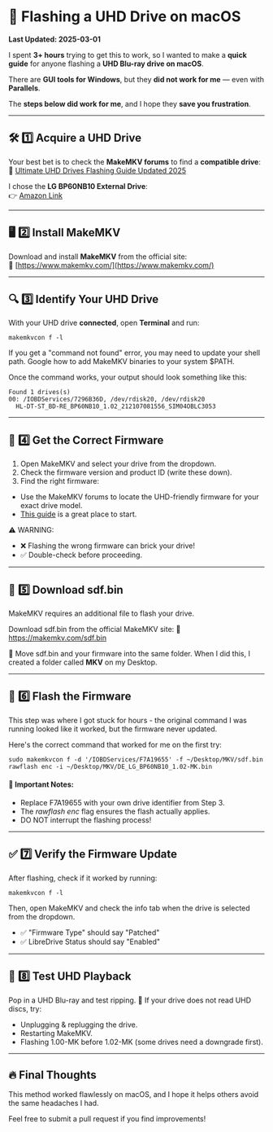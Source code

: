 # 📀 Flashing a UHD Drive on macOS
**Last Updated: 2025-03-01**

I spent **3+ hours** trying to get this to work, so I wanted to make a **quick guide** for anyone flashing a **UHD Blu-ray drive on macOS**.

There are **GUI tools for Windows**, but they **did not work for me** — even with **Parallels**.

The **steps below did work for me**, and I hope they **save you frustration**.

---

## 🛠 **1️⃣ Acquire a UHD Drive**
Your best bet is to check the **MakeMKV forums** to find a **compatible drive**:  
🔗 [Ultimate UHD Drives Flashing Guide Updated 2025](https://forum.makemkv.com/forum/viewtopic.php?f=16&t=19634)

I chose the **LG BP60NB10 External Drive**:  
👉 [Amazon Link](https://amzn.to/4gZl18F)

---

## 🖥 **2️⃣ Install MakeMKV**
Download and install **MakeMKV** from the official site:  
🔗 [https://www.makemkv.com/](https://www.makemkv.com/)

---

## 🔍 **3️⃣ Identify Your UHD Drive**
With your UHD drive **connected**, open **Terminal** and run:

```
makemkvcon f -l
```

If you get a "command not found" error, you may need to update your shell path. Google how to add MakeMKV binaries to your system $PATH.

Once the command works, your output should look something like this:
```
Found 1 drives(s)
00: /IOBDServices/7296B36D, /dev/rdisk20, /dev/rdisk20
  HL-DT-ST_BD-RE_BP60NB10_1.02_212107081556_SIM04OBLC3053
```

---


## 🔽 **4️⃣ Get the Correct Firmware**
	
1.	Open MakeMKV and select your drive from the dropdown.
2.	Check the firmware version and product ID (write these down).
3.	Find the right firmware:
 - Use the MakeMKV forums to locate the UHD-friendly firmware for your exact drive model.
 - [This guide](https://forum.makemkv.com/forum/viewtopic.php?f=16&t=19634) is a great place to start.

⚠️ WARNING:
 - ❌ Flashing the wrong firmware can brick your drive!
 - ✅ Double-check before proceeding.

---

## 🔗 **5️⃣ Download sdf.bin**

MakeMKV requires an additional file to flash your drive.

Download sdf.bin from the official MakeMKV site:
🔗 https://makemkv.com/sdf.bin

📂 Move sdf.bin and your firmware into the same folder.
When I did this, I created a folder called **MKV** on my Desktop.

---

## 🚀 **6️⃣ Flash the Firmware**

This step was where I got stuck for hours - the original command I was running looked like it worked, but the firmware never updated.

Here's the correct command that worked for me on the first try:

```
sudo makemkvcon f -d '/IOBDServices/F7A19655' -f ~/Desktop/MKV/sdf.bin rawflash enc -i ~/Desktop/MKV/DE_LG_BP60NB10_1.02-MK.bin
```
#### 🚀 Important Notes:
 - Replace F7A19655 with your own drive identifier from Step 3.
 - The *rawflash enc* flag ensures the flash actually applies.
 - DO NOT interrupt the flashing process!

---

## ✅ **7️⃣ Verify the Firmware Update**

After flashing, check if it worked by running:
```
makemkvcon f -l
```

Then, open MakeMKV and check the info tab when the drive is selected from the dropdown.
 - ✅ "Firmware Type" should say "Patched"
 - ✅ LibreDrive Status should say "Enabled"

---

## 📀 **8️⃣ Test UHD Playback**

Pop in a UHD Blu-ray and test ripping. 🎉
If your drive does not read UHD discs, try:
 - Unplugging & replugging the drive.
 - Restarting MakeMKV.
 - Flashing 1.00-MK before 1.02-MK (some drives need a downgrade first).

---

## 🔥 **Final Thoughts**

This method worked flawlessly on macOS, and I hope it helps others avoid the same headaches I had.

Feel free to submit a pull request if you find improvements!
